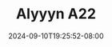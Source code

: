 --- 
title: "Alyyyn A22"
description: "video  video bokep Alyyyn A22 gratis full vidio baru"
date: 2024-09-10T19:25:52-08:00
file_code: "w1csql1thaza"
draft: false
cover: "fexu0vj4lvx6kk90.jpg"
tags: ["Alyyyn", "bokep-indo", "bokep-viral", "bokep-ig"]
length: 30
fld_id: "1483006"
foldername: "Alyyyn"
categories: ["Alyyyn"]
views: 0
---